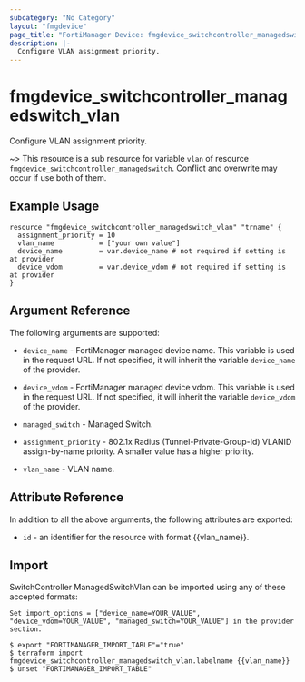 ```yaml
---
subcategory: "No Category"
layout: "fmgdevice"
page_title: "FortiManager Device: fmgdevice_switchcontroller_managedswitch_vlan"
description: |-
  Configure VLAN assignment priority.
---
```


# fmgdevice_switchcontroller_managedswitch_vlan
Configure VLAN assignment priority.

~> This resource is a sub resource for variable `vlan` of resource `fmgdevice_switchcontroller_managedswitch`. Conflict and overwrite may occur if use both of them.



## Example Usage

```hcl
resource "fmgdevice_switchcontroller_managedswitch_vlan" "trname" {
  assignment_priority = 10
  vlan_name           = ["your own value"]
  device_name         = var.device_name # not required if setting is at provider
  device_vdom         = var.device_vdom # not required if setting is at provider
}
```

## Argument Reference


The following arguments are supported:

* `device_name` - FortiManager managed device name. This variable is used in the request URL. If not specified, it will inherit the variable `device_name` of the provider.
* `device_vdom` - FortiManager managed device vdom. This variable is used in the request URL. If not specified, it will inherit the variable `device_vdom` of the provider.
* `managed_switch` - Managed Switch.

* `assignment_priority` - 802.1x Radius (Tunnel-Private-Group-Id) VLANID assign-by-name priority. A smaller value has a higher priority.
* `vlan_name` - VLAN name.


## Attribute Reference

In addition to all the above arguments, the following attributes are exported:
* `id` - an identifier for the resource with format {{vlan_name}}.

## Import

SwitchController ManagedSwitchVlan can be imported using any of these accepted formats:
```
Set import_options = ["device_name=YOUR_VALUE", "device_vdom=YOUR_VALUE", "managed_switch=YOUR_VALUE"] in the provider section.

$ export "FORTIMANAGER_IMPORT_TABLE"="true"
$ terraform import fmgdevice_switchcontroller_managedswitch_vlan.labelname {{vlan_name}}
$ unset "FORTIMANAGER_IMPORT_TABLE"
```

